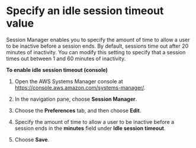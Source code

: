 # Specify an idle session timeout value<a name="session-preferences-timeout"></a>

Session Manager enables you to specify the amount of time to allow a user to be inactive before a session ends\. By default, sessions time out after 20 minutes of inactivity\. You can modify this setting to specify that a session times out between 1 and 60 minutes of inactivity\.

**To enable idle session timeout \(console\)**

1. Open the AWS Systems Manager console at [https://console\.aws\.amazon\.com/systems\-manager/](https://console.aws.amazon.com/systems-manager/)\.

1. In the navigation pane, choose **Session Manager**\.

1. Choose the **Preferences** tab, and then choose **Edit**\.

1. Specify the amount of time to allow a user to be inactive before a session ends in the **minutes** field under **Idle session timeout**\.

1. Choose **Save**\.